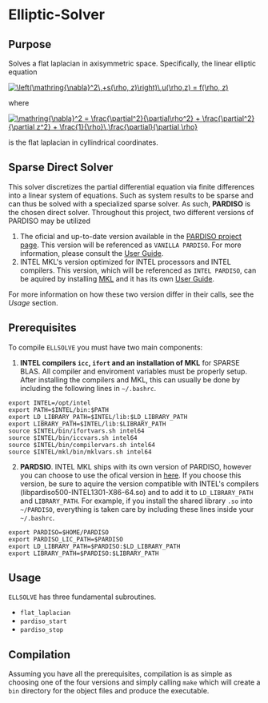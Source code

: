 # Elliptic-Solver
## Purpose
Solves a flat laplacian in axisymmetric space. Specifically, the linear elliptic equation

<a href="https://www.codecogs.com/eqnedit.php?latex=\left(\mathring{\nabla}^2\,&plus;s(\rho,&space;z)\right)\,u(\rho,z)&space;=&space;f(\rho,&space;z)" target="_blank"><img src="https://latex.codecogs.com/gif.latex?\left(\mathring{\nabla}^2\,&plus;s(\rho,&space;z)\right)\,u(\rho,z)&space;=&space;f(\rho,&space;z)" title="\left(\mathring{\nabla}^2\,+s(\rho, z)\right)\,u(\rho,z) = f(\rho, z)" /></a>

where

<a href="https://www.codecogs.com/eqnedit.php?latex=\mathring{\nabla}^2&space;=&space;\frac{\partial^2}{\partial\rho^2}&space;&plus;&space;\frac{\partial^2}{\partial&space;z^2}&space;&plus;&space;\frac{1}{\rho}\,\frac{\partial}{\partial&space;\rho}" target="_blank"><img src="https://latex.codecogs.com/gif.latex?\mathring{\nabla}^2&space;=&space;\frac{\partial^2}{\partial\rho^2}&space;&plus;&space;\frac{\partial^2}{\partial&space;z^2}&space;&plus;&space;\frac{1}{\rho}\,\frac{\partial}{\partial&space;\rho}" title="\mathring{\nabla}^2 = \frac{\partial^2}{\partial\rho^2} + \frac{\partial^2}{\partial z^2} + \frac{1}{\rho}\,\frac{\partial}{\partial \rho}" /></a>

is the flat laplacian in cyllindrical coordinates.

## Sparse Direct Solver
This solver discretizes the partial differential equation via finite differences into a linear system of equations. Such as system results to be sparse and can thus be solved with a specialized sparse solver. As such, **PARDISO** is the chosen direct solver. Throughout this project, two different versions of PARDISO may be utilized

1. The oficial and up-to-date version available in the [PARDISO project page](https://pardiso-project.org/). This version will be referenced as `VANILLA PARDISO`. For more information, please consult the [User Guide](https://pardiso-project.org/manual/manual.pdf).
2. INTEL MKL's version optimized for INTEL processors and INTEL compilers. This version, which will be referenced as `INTEL PARDISO`, can be aquired by installing [MKL](https://software.intel.com/en-us/mkl) and it has its own [User Guide](https://software.intel.com/en-us/mkl-developer-reference-fortran-intel-mkl-pardiso-parallel-direct-sparse-solver-interface).

For more information on how these two version differ in their calls, see the *Usage* section.

## Prerequisites
To compile `ELLSOLVE` you must have two main components:
1. **INTEL compilers `icc`, `ifort` and an installation of MKL** for SPARSE BLAS. 
  All compiler and enviroment variables must be properly setup. After installing the compilers and MKL, this can usually be done by including the following lines in `~/.bashrc`.
```  
export INTEL=/opt/intel
export PATH=$INTEL/bin:$PATH
export LD_LIBRARY_PATH=$INTEL/lib:$LD_LIBRARY_PATH
export LIBRARY_PATH=$INTEL/lib:$LIBRARY_PATH
source $INTEL/bin/ifortvars.sh intel64
source $INTEL/bin/iccvars.sh intel64
source $INTEL/bin/compilervars.sh intel64
source $INTEL/mkl/bin/mklvars.sh intel64
```
2. **PARDSIO**. INTEL MKL ships with its own version of PARDISO, however you can choose to use the ofical version in [here](https://pardiso-project.org/). If you choose this version, be sure to aquire the version compatible with INTEL's compilers (libpardiso500-INTEL1301-X86-64.so) and to add it to `LD_LIBRARY_PATH` and `LIBRARY_PATH`. For example, if you install the shared library `.so` into `~/PARDISO`, everything is taken care by including these lines inside your `~/.bashrc`.
```
export PARDISO=$HOME/PARDISO
export PARDISO_LIC_PATH=$PARDISO
export LD_LIBRARY_PATH=$PARDISO:$LD_LIBRARY_PATH
export LIBRARY_PATH=$PARDISO:$LIBRARY_PATH
```

## Usage
`ELLSOLVE` has three fundamental subroutines.

* `flat_laplacian`
* `pardiso_start`
* `pardiso_stop`

## Compilation
Assuming you have all the prerequisites, compilation is as simple as choosing one of the four versions and simply calling `make` which will create a `bin` directory for the object files and produce the executable.
